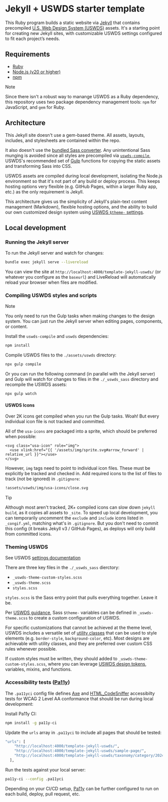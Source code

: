 # Jekyll + USWDS starter template

This Ruby program builds a static website via [Jekyll](https://jekyllrb.com/) that contains precompiled [U.S. Web Design System (USWDS)](https://designsystem.digital.gov/) assets. It's a starting point for creating new Jekyll sites, with customizable USWDS settings configured to fit each project’s needs.

## Requirements

- [Ruby](https://www.ruby-lang.org/en/)
- [Node.js (v20 or higher)](https://nodejs.org/en/download/)
- [npm](https://www.npmjs.com/get-npm)

> [!NOTE]
> Since there isn't a robust way to manange USWDS as a Ruby dependency, this repository uses two package dependency management tools: `npm` for JavaScript, and `gem` for Ruby.

## Architecture

This Jekyll site doesn't use a gem-based theme. All assets, layouts, includes, and stylesheets are contained within the repo.

It also doesn't use the [bundled Sass converter](https://jekyllrb.com/docs/configuration/sass/). Any unintentional Sass munging is avoided since all styles are precompiled via [`uswds-compile`](https://github.com/uswds/uswds-compile), USWDS's recommended set of [Gulp](https://gulpjs.com/) functions for copying the static assets and transforming Sass into CSS.

USWDS assets are compiled during local development, isolating the Node.js environment so that it's not part of any build or deploy process. This keeps hosting options very flexible (e.g. GitHub Pages, within a larger Ruby app, etc.) as the only requirement is Jekyll.

This architecture gives us the simplicity of Jekyll's plain-text content management (Markdown), flexible hosting options, and the ability to build our own customized design system using [USWDS `$theme-` settings](https://designsystem.digital.gov/documentation/settings/).

## Local development

### Running the Jekyll server

To run the Jekyll server and watch for changes:

```sh
bundle exec jekyll serve --livereload
```

You can view the site at `http://localhost:4000/template-jekyll-uswds/` (or whatever you configure as the `baseurl`) and LiveReload will automatically reload your browser when files are modified.

### Compiling USWDS styles and scripts

> [!NOTE]
> You only need to run the Gulp tasks when making changes to the design system. You can just run the Jekyll server when editing pages, components, or content.

Install the `uswds-compile` and `uswds` dependencies:

```sh
npm install
```

Compile USWDS files to the `./assets/uswds` directory:

```sh
npx gulp compile
```

Or you can run the following command (in parallel with the Jekyll server) and Gulp will watch for changes to files in the `./_uswds_sass` directory and recompile the USWDS assets:

```sh
npx gulp watch
```

#### USWDS Icons

Over 2K icons get compiled when you run the Gulp tasks. Woah! But every individual icon file is not tracked and committed.

All of the `usa-icons` are packaged into a sprite, which should be preferred when possible:

```
<svg class="usa-icon" role="img">
  <use xlink:href="{{ '/assets/img/sprite.svg#arrow_forward' | relative_url }}"></use>
</svg>
```

However, `img` tags need to point to individual icon files. These must be explicitly be tracked and checked in. Add required icons to the list of files to track (not be ignored) in `.gitignore`:

```sh
!assets/uswds/img/usa-icons/close.svg
```

> [!TIP]
> Although most aren't tracked, 2K+ compiled icons can slow down `jekyll build`, as it copies all assets to `_site`. To speed up local development, you can temporarily uncomment the `exclude` and `include` icons listed in `_congif.yml`, matching what's in `.gitignore`. But you don't need to commit this config (it breaks Jekyll v3 / GitHub Pages), as deploys will only build from committed icons.

### Theming USWDS

See USWDS [settings documentation](https://designsystem.digital.gov/documentation/settings/)

There are three key files in the `./_uswds_sass` dierctory:

- `_uswds-theme-custom-styles.scss`
- `_uswds-theme.scss`
- `styles.scss`

`styles.scss` is the Sass entry point that pulls everything together. Leave it be.

Per [USWDS guidance](https://designsystem.digital.gov/documentation/settings/), Sass `$theme-` variables can be defined in `_uswds-theme.scss` to create a custom configuration of USWDS.

For specific customizations that cannot be achieved at the theme level, USWDS includes a versatile set of [utility classes](https://designsystem.digital.gov/utilities/) that can be used to style elements (e.g. `border-style`, `background-color`, etc). Most designs are achievable with utility classes, and they are preferred over custom CSS rules whenever possible.

If custom styles must be written, they should added to `_uswds-theme-custom-styles.scss`, where you can leverage [USWDS design tokens](https://designsystem.digital.gov/design-tokens/), variables, mixins, and functions.

### Accessibility tests ([Pa11y](https://pa11y.org/))

The `.pa11yci` config file defines [Axe](https://github.com/dequelabs/axe-core) and [HTML_CodeSniffer](https://squizlabs.github.io/HTML_CodeSniffer/) accessibilty tests for WCAG 2 Level AA conformance that should be run during local development:

Install Pa11y CI:

```sh
npm install -g pa11y-ci
```

Update the `urls` array in `.pa11yci` to include all pages that should be tested:

```sh
"urls": [
    "http://localhost:4000/template-jekyll-uswds/",
    "http://localhost:4000/template-jekyll-uswds/sample-page/",
    "http://localhost:4000/template-jekyll-uswds/taxonomy/category/2024/07/24/welcome-to-jekyll.html"
  ],
```

Run the tests against your local server:
```sh
pa11y-ci --config .pa11yci
```

Depending on your CI/CD setup, [Pa11y](https://pa11y.org/) can be further configured to run on each build, deploy, pull request, etc.

<!--
## SEO
[TODO: write summary guidance for https://github.com/jekyll/jekyll-seo-tag/blob/master/docs/usage.md]
-->
